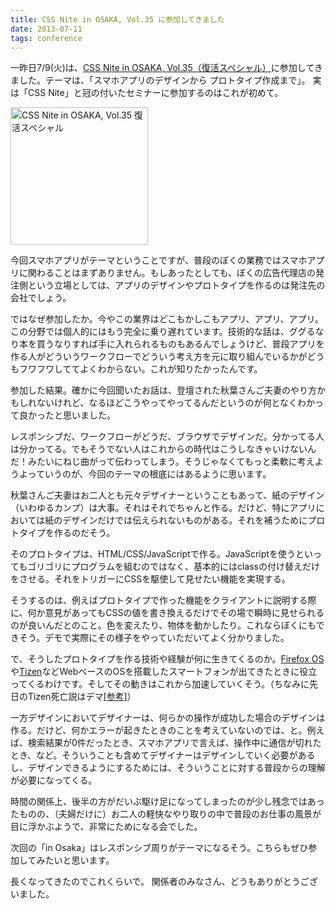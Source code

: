 ```yaml
---
title: CSS Nite in OSAKA, Vol.35 に参加してきました
date: 2013-07-11
tags: conference
---
```

<p>一昨日7/9(火)は、<a href="http://osaka.cssnite.jp/vol35/">CSS Nite in OSAKA, Vol.35（復活スペシャル）</a>に参加してきました。テーマは、「スマホアプリのデザインから プロトタイプ作成まで」。
実は「CSS Nite」と冠の付いたセミナーに参加するのはこれが初めて。</p>

<p><a href="http://osaka.cssnite.jp/vol35/"><img src="http://osaka.cssnite.jp/vol35/images/banner_cnio35_220.jpg" alt="CSS Nite in OSAKA, Vol.35 復活スペシャル" width="220" height="220" /></a></p>

<p>今回スマホアプリがテーマということですが、普段のぼくの業務ではスマホアプリに関わることはまずありません。もしあったとしても、ぼくの広告代理店の発注側という立場としては、アプリのデザインやプロトタイプを作るのは発注先の会社でしょう。</p>

<p>ではなぜ参加したか。今やこの業界はどこもかしこもアプリ、アプリ、アプリ。この分野では個人的にはもう完全に乗り遅れています。技術的な話は、ググるなり本を買うなりすれば手に入れられるものもあるんでしょうけど、普段アプリを作る人がどういうワークフローでどういう考え方を元に取り組んでいるかがどうもフワフワしててよくわからない。これが知りたかったんです。</p>

<p>参加した結果。確かに今回聞いたお話は、登壇された秋葉さんご夫妻のやり方かもしれないけれど、なるほどこうやってやってるんだというのが何となくわかって良かったと思いました。</p>

<p>レスポンシブだ、ワークフローがどうだ、ブラウザでデザインだ。分かってる人は分かってる。でもそうでない人はこれからの時代はこうしなきゃいけないんだ！みたいにねじ曲がって伝わってしまう。そうじゃなくてもっと柔軟に考えようよっていうのが、今回のテーマの根底にはあるように思います。</p>

<p>秋葉さんご夫妻はお二人とも元々デザイナーということもあって、紙のデザイン（いわゆるカンプ）は大事。それはそれでちゃんと作る。だけど、特にアプリにおいては紙のデザインだけでは伝えられないものがある。それを補うためにプロトタイプを作るのだそう。</p>

<p>そのプロトタイプは、HTML/CSS/JavaScriptで作る。JavaScriptを使うといってもゴリゴリにプログラムを組むのではなく、基本的にはclassの付け替えだけをさせる。それをトリガーにCSSを駆使して見せたい機能を実現する。</p>

<p>そうするのは、例えばプロトタイプで作った機能をクライアントに説明する際に、何か意見があってもCSSの値を書き換えるだけでその場で瞬時に見せられるのが良いんだとのこと。色を変えたり、物体を動かしたり。これならぼくにもできそう。デモで実際にその様子をやっていただいてよく分かりました。</p>

<p>で、そうしたプロトタイプを作る技術や経験が何に生きてくるのか。<a href="http://www.mozilla.jp/firefoxos/">Firefox OS</a>や<a href="https://www.tizen.org/ja">Tizen</a>などWebベースのOSを搭載したスマートフォンが出てきたときに役立ってくるわけです。そしてその動きはこれから加速していくそう。（ちなみに先日のTizen死亡説はデマ<a href="http://www.gizmodo.jp/2013/07/tizenintel.html">[参考]</a>）</p>

<p>一方デザインにおいてデザイナーは、何らかの操作が成功した場合のデザインは作る。だけど、何かエラーが起きたときのことを考えていないのでは、と。例えば、検索結果が0件だったとき、スマホアプリで言えば、操作中に通信が切れたとき、など。そういうことも含めてデザイナーはデザインしていく必要があるし、デザインできるようにするためには、そういうことに対する普段からの理解が必要になってくる。</p>

<p>時間の関係上、後半の方がだいぶ駆け足になってしまったのが少し残念ではあったものの、（夫婦だけに）お二人の軽快なやり取りの中で普段のお仕事の風景が目に浮かぶようで、非常にためになる会でした。</p>

<p>次回の「in Osaka」はレスポンシブ周りがテーマになるそう。こちらもぜひ参加してみたいと思います。</p>

<p>長くなってきたのでこれくらいで。
関係者のみなさん、どうもありがとうございました。</p>
